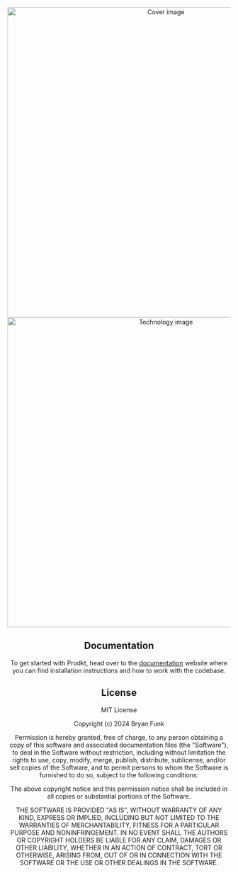 <div align="center">
  <img src="https://github.com/prodkt/app/blob/master/apps/marketing/public/monorepo-placeholder.avif?raw=true" alt="Cover image" width="700px">
</div>
<div align="center">
  <img src="https://github.com/prodkt/app/blob/master/apps/marketing/public/monorepo-technology.avif?raw=true" alt="Technology image" width="700px">
</div>

<div align="center">

## Documentation

To get started with Prodkt, head over to the [documentation](https://prodkt.cloud) website where you can find installation instructions and how to work with the codebase.

## License

MIT License

Copyright (c) 2024 Bryan Funk

Permission is hereby granted, free of charge, to any person obtaining a copy
of this software and associated documentation files (the "Software"), to deal
in the Software without restriction, including without limitation the rights
to use, copy, modify, merge, publish, distribute, sublicense, and/or sell
copies of the Software, and to permit persons to whom the Software is
furnished to do so, subject to the following conditions:

The above copyright notice and this permission notice shall be included in all
copies or substantial portions of the Software.

THE SOFTWARE IS PROVIDED "AS IS", WITHOUT WARRANTY OF ANY KIND, EXPRESS OR
IMPLIED, INCLUDING BUT NOT LIMITED TO THE WARRANTIES OF MERCHANTABILITY,
FITNESS FOR A PARTICULAR PURPOSE AND NONINFRINGEMENT. IN NO EVENT SHALL THE
AUTHORS OR COPYRIGHT HOLDERS BE LIABLE FOR ANY CLAIM, DAMAGES OR OTHER
LIABILITY, WHETHER IN AN ACTION OF CONTRACT, TORT OR OTHERWISE, ARISING FROM,
OUT OF OR IN CONNECTION WITH THE SOFTWARE OR THE USE OR OTHER DEALINGS IN THE
SOFTWARE.

</div>
